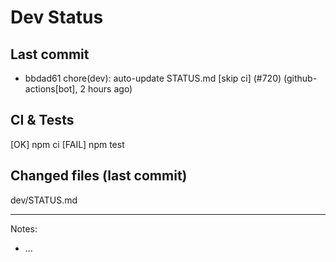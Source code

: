 # Dev Status

## Last commit
- bbdad61 chore(dev): auto-update STATUS.md [skip ci] (#720) (github-actions[bot], 2 hours ago)
## CI & Tests
[OK] npm ci
[FAIL] npm test

## Changed files (last commit)
dev/STATUS.md

---
Notes:
- ...

